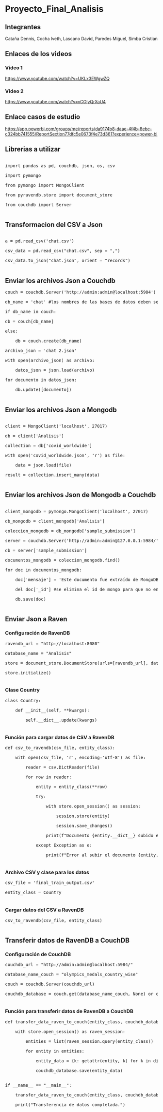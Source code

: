 # Proyecto_Final_Analisis
## Integrantes
Cataña Dennis, Cocha Iveth, Lascano David, Paredes Miguel, Simba Cristian

## Enlaces de los videos
### Video 1
https://www.youtube.com/watch?v=UKLx3EWgwZQ
<br>
### Video 2
https://www.youtube.com/watch?v=vCOlyQrXaU4
<br>

## Enlace casos de estudio
https://app.powerbi.com/groups/me/reports/da9174b8-daae-4f4b-8ebc-c324bb741555/ReportSection77dfc5e0673f4e73d361?experience=power-bi

## Librerias a utilizar
<pre> 
import pandas as pd, couchdb, json, os, csv<br>
import pymongo<br>
from pymongo import MongoClient<br>
from pyravendb.store import document_store<br>
from couchdb import Server<br>
</pre> 
## Transformacion del CSV a Json
<pre>   
a = pd.read_csv('chat.csv')<br>
csv_data = pd.read_csv("chat.csv", sep = ",")<br>
csv_data.to_json("chat.json", orient = "records")<br>
</pre>

## Enviar los archivos Json a Couchdb
<pre>
couch = couchdb.Server('http://admin:admin@localhost:5984')<br>
db_name = 'chat' #los nombres de las bases de datos deben ser en minusculas y con guiones bajos para los espacios<br>
if db_name in couch:<br>
db = couch[db_name]<br>
else:<br>
    db = couch.create(db_name)<br>
archivo_json = 'chat 2.json'<br>
with open(archivo_json) as archivo:<br>
    datos_json = json.load(archivo)<br>
for documento in datos_json:<br>
    db.update([documento])<br>
</pre> 
## Enviar los archivos Json a Mongodb
<pre> 
client = MongoClient('localhost', 27017)<br>
db = client['Analisis']<br>
collection = db['covid_worldwide']<br>
with open('covid_worldwide.json', 'r') as file:<br>
    data = json.load(file)<br>
result = collection.insert_many(data)<br>
</pre> 
## Enviar los archivos Json de Mongodb a Couchdb
<pre> 
client_mongodb = pymongo.MongoClient('localhost', 27017)<br>
db_mongodb = client_mongodb['Analisis']<br>
coleccion_mongodb = db_mongodb['sample_submission']<br>
server = couchdb.Server('http://admin:admin@127.0.0.1:5984/')<br>
db = server['sample_submission']<br>
documentos_mongodb = coleccion_mongodb.find()<br>
for doc in documentos_mongodb:<br>
    doc['mensaje'] = 'Este documento fue extraído de MongoDB' #se agrega un mensaje para indicar que el archivo es extraido de Mongodb<br>
    del doc['_id'] #se elimina el id de mongo para que no entre en conflicto con el id de couchdb<br>
    db.save(doc)<br>
</pre>

## Enviar Json a Raven
### Configuración de RavenDB
<pre>
ravendb_url = "http://localhost:8080"<br>
database_name = "Analisis"<br>
store = document_store.DocumentStore(urls=[ravendb_url], database=database_name)<br>
store.initialize()<br>
</pre>
### Clase Country
<pre>
class Country:<br>
    def __init__(self, **kwargs):<br>
        self.__dict__.update(kwargs)<br>
</pre>
### Función para cargar datos de CSV a RavenDB
<pre>
def csv_to_ravendb(csv_file, entity_class):<br>
    with open(csv_file, 'r', encoding='utf-8') as file:<br>
        reader = csv.DictReader(file)<br>
        for row in reader:<br>
            entity = entity_class(**row)<br>
            try:<br>
                with store.open_session() as session:<br>
                    session.store(entity)<br>
                    session.save_changes()<br>
                print(f"Documento {entity.__dict__} subido exitosamente a RavenDB.")<br>
            except Exception as e:<br>
                print(f"Error al subir el documento {entity.__dict__} a RavenDB: {e}")<br>
</pre>
### Archivo CSV y clase para los datos
<pre>
csv_file = 'final_train_output.csv'<br>
entity_class = Country<br>
</pre>
### Cargar datos del CSV a RavenDB
<pre>
csv_to_ravendb(csv_file, entity_class)<br>
</pre>

## Transferir datos de RavenDB a CouchDB
### Configuración de CouchDB
<pre>
couchdb_url = "http://admin:admin@localhost:5984/"<br>
database_name_couch = "olympics_medals_country_wise"<br>
couch = couchdb.Server(couchdb_url)<br>
couchdb_database = couch.get(database_name_couch, None) or couch.create(database_name_couch)<br>
</pre>
### Función para transferir datos de RavenDB a CouchDB
<pre>
def transfer_data_raven_to_couch(entity_class, couchdb_database):<br>
    with store.open_session() as raven_session:<br>
        entities = list(raven_session.query(entity_class))<br>
        for entity in entities:<br>
            entity_data = {k: getattr(entity, k) for k in dir(entity) if not k.startswith('_')}<br>
            couchdb_database.save(entity_data)<br>

if __name__ == "__main__":<br>
    transfer_data_raven_to_couch(entity_class, couchdb_database)<br>
    print("Transferencia de datos completada.")<br>
</pre>
